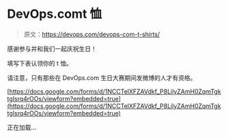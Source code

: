 # DevOps.comt 恤

> 原文：<https://devops.com/devops-com-t-shirts/>

感谢参与并和我们一起庆祝生日！

填写下表认领你的 t 恤。

请注意，只有那些在 DevOps.com 生日大赛期间发微博的人才有资格。

[https://docs.google.com/forms/d/1NCCTelXFZAVdkf_P8LilyZAmH0ZqmTgktgIsrq4rOOs/viewform?embedded=true](https://docs.google.com/forms/d/1NCCTelXFZAVdkf_P8LilyZAmH0ZqmTgktgIsrq4rOOs/viewform?embedded=true)

正在加载…